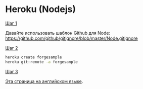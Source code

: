 # Heroku (Nodejs)

[Шаг 1](/deployment/heroku/heroku_step1.md ':include :type=markdown')

Давайте использовать шаблон Github для Node: https://github.com/github/gitignore/blob/master/Node.gitignore

[Шаг 2](/deployment/heroku/heroku_step2.md ':include :type=markdown')

```bash
heroku create forgesample
heroku git:remote -a forgesample
```

[Шаг 3](/deployment/heroku/heroku_step3.md ':include :type=markdown')

[Эта страница на английском языке](https://learnforge.autodesk.io/#/deployment/heroku/nodejs).
